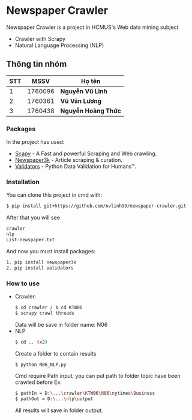 # Newspaper Crawler

Newspaper Crawler is a project in HCMUS's Web data mining subject
  - Crawler with Scrapy 
  - Natural Language Processing (NLP)

## Thông tin nhóm
|STT|MSSV    |Họ tên      			   |
|---|--------|-------------------------|
|1  |1760096 |**Nguyễn Vũ Linh**       |
|2  |1760361 |**Vũ Văn Lương**         |
|3  |1760438 |**Nguyễn Hoàng Thức**	   |

### Packages
In the project has used:

* [Scapy](https://scrapy.org/) - A Fast and powerful Scraping and Web crawling.
* [Newspaper3k](https://newspaper.readthedocs.io/en/latest/) - Article scraping & curation.
* [Validators](https://validators.readthedocs.io/en/latest/) - Python Data Validation for Humans™.

### Installation
You can clone this project in cmd with:

```sh
$ pip install git+https://github.com/nvlinh99/newspaper-crawler.git
```

After that you will see

```sh
crawler
nlp
List-newspaper.txt
```
And now you must install packages:
```sh
1. pip install newspaper3k
2. pip install validators
```

### How to use
- Crawler:
    ```sh
    $ cd crawler / $ cd KTW06
    $ scrapy crawl threads
    ```
    Data will be save in folder name: N06
- NLP
    ```sh
    $ cd .. (x2)
    ```
    Create a folder to contain results
    ```sh
    $ python N06_NLP.py
    ```
    Cmd require Path input, you can put path to folder topic have been crawled before
    Ex:
    ```sh
    $ pathIn = D:\...\crawler\KTW06\N06\nytimes\Business
    $ pathOut = D:\...\nlp\output
    ```
    All results will save in folder output.
